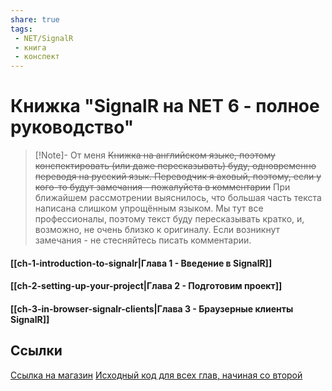 ```yaml
---
share: true
tags:
 - NET/SignalR
 - книга
 - конспект
---
```

# Книжка "SignalR на NET 6 - полное руководство"
> [!Note]- От меня
> ~~Книжка на английском языке, поэтому конспектировать (или даже пересказывать) буду, одновременно переводя на русский язык. Переводчик я аховый, поэтому, если у кого-то будут замечания - пожалуйста в комментарии~~ При ближайшем рассмотрении выяснилось, что большая часть текста написана слишком упрощённым языком. Мы тут все профессионалы, поэтому текст буду пересказывать кратко, и, возможно, не очень близко к оригиналу. Если возникнут замечания - не стесняйтесь писать комментарии.

#### [[ch-1-introduction-to-signalr|Глава 1 - Введение в SignalR]]
#### [[ch-2-setting-up-your-project|Глава 2 - Подготовим проект]]
#### [[ch-3-in-browser-signalr-clients|Глава 3 - Браузерные клиенты SignalR]]

## Ссылки
[Ссылка на магазин](https://leanpub.com/signalronnet6-thecompleteguide)
[Исходный код для всех глав, начиная со второй](https://github.com/fiodarsazanavets/SignalR-on-.NET-6---the-complete-guide)
